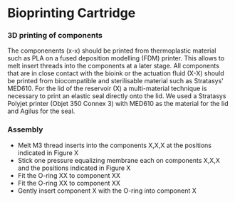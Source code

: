 # Bioprinting Cartridge

### 3D printing of components

The componenents (x-x) should be printed from thermoplastic material such as PLA on a fused deposition modelling (FDM) printer.
This allows to melt insert threads into the components at a later stage. 
All components that are in close contact with the bioink or the actuation fluid (X-X) should be printed from biocompatible and sterilisable material such as Stratasys' MED610.
For the lid of the reservoir (X) a multi-material technique is necessary to print an elastic seal directly onto the lid.
We used a Stratasys Polyjet printer (Objet 350 Connex 3) with MED610 as the material for the lid and Agilus for the seal. 


### Assembly

- Melt M3 thread inserts into the components X,X,X at the positions indicated in Figure X
- Stick one pressure equalizing membrane each on components X,X,X and the positions indicated in Figure X
- Fit the O-ring XX to component XX
- Fit the O-ring XX to component XX
- Gently insert component X with the O-ring into component X
  
